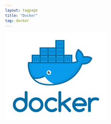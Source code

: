 ```yaml
---
layout: tagpage
title: "Docker"
tag: docker
---
```

[![Docker](/assets/docker.png)](http://www.docker.com)
